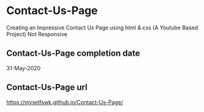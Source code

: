 # Contact-Us-Page
Creating an Impressive Contact Us Page using html &amp; css (A Youtube Based Project)
Not Responsive

## Contact-Us-Page completion date
31-May-2020

## Contact-Us-Page url
https://myselfswk.github.io/Contact-Us-Page/
